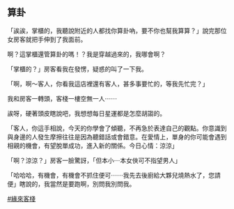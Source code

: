 

## 算卦

「誒誒，掌櫃的，我聽說附近的人都找你算卦吶，要不你也幫我算算？」說完那位女房客就把手伸到了我面前。

啊？這掌櫃還管算卦的嗎！？我是穿越過來的，我哪會啊？

「掌櫃的？」房客看我在發愣，疑惑的叫了一下我。

「啊，啊～客人，你看我這店裡還有客人，甚多事要忙的，等我先忙完？」

我和房客一轉頭，客棧一樓空無一人⋯⋯

誒呀，硬著頭皮瞎說吧，我想想每日星運都是怎麼胡謅的。

「客人，你這手相說，今天的你學會了傾聽，不再急於表達自己的觀點。你意識到與身邊的人發生摩擦往往是因為聽錯話或會錯意。在愛情上，單身的你可能會遇到相親的機會，有望脫單成功，進入新的關係。今日心情：涼涼」

「啊？涼涼？」房客一臉驚訝，「但本小⋯本女俠可不指望男人」

「哈哈哈，有機會，有機會不抓住便可⋯⋯我先去後廚給大夥兒燒熱水了，您請便」瞎說的，我當然是要跑啊，別問我別問我。

[#緣來客棧](緣來客棧.html)